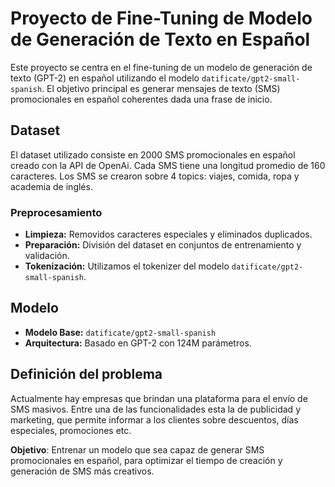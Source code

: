 # Proyecto de Fine-Tuning de Modelo de Generación de Texto en Español

Este proyecto se centra en el fine-tuning de un modelo de generación de texto (GPT-2) en español utilizando el modelo `datificate/gpt2-small-spanish`. El objetivo principal es generar mensajes de texto (SMS) promocionales en español coherentes dada una frase de inicio.

## Dataset
El dataset utilizado consiste en 2000 SMS promocionales en español creado con la API de OpenAi. Cada SMS tiene una longitud promedio de 160 caracteres. Los SMS se crearon sobre 4 topics: viajes, comida, ropa y academia de inglés.


### Preprocesamiento
- **Limpieza:** Removidos caracteres especiales y eliminados duplicados.
- **Preparación:** División del dataset en conjuntos de entrenamiento y validación.
- **Tokenización:** Utilizamos el tokenizer del modelo `datificate/gpt2-small-spanish`.

## Modelo
- **Modelo Base:** `datificate/gpt2-small-spanish`
- **Arquitectura:** Basado en GPT-2 con 124M parámetros.


## Definición del problema
Actualmente hay empresas que brindan una plataforma para el envío de SMS masivos. Entre una de las funcionalidades esta la de publicidad y marketing, que permite informar a los clientes sobre descuentos, días especiales, promociones etc.

**Objetivo**: Entrenar un modelo que sea capaz de generar SMS promocionales en español, para optimizar el tiempo de creación y generación de SMS más creativos.
